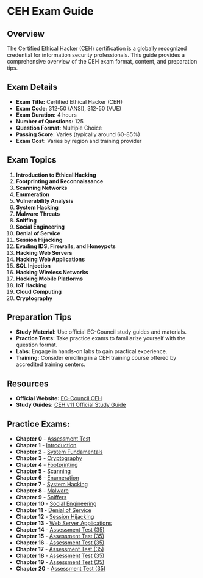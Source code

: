 # CEH Exam Guide

## Overview
The Certified Ethical Hacker (CEH) certification is a globally recognized credential for information security professionals. This guide provides a comprehensive overview of the CEH exam format, content, and preparation tips.

## Exam Details
- **Exam Title:** Certified Ethical Hacker (CEH)
- **Exam Code:** 312-50 (ANSI), 312-50 (VUE)
- **Exam Duration:** 4 hours
- **Number of Questions:** 125
- **Question Format:** Multiple Choice
- **Passing Score:** Varies (typically around 60-85%)
- **Exam Cost:** Varies by region and training provider

## Exam Topics
1. **Introduction to Ethical Hacking**
2. **Footprinting and Reconnaissance**
3. **Scanning Networks**
4. **Enumeration**
5. **Vulnerability Analysis**
6. **System Hacking**
7. **Malware Threats**
8. **Sniffing**
9. **Social Engineering**
10. **Denial of Service**
11. **Session Hijacking**
12. **Evading IDS, Firewalls, and Honeypots**
13. **Hacking Web Servers**
14. **Hacking Web Applications**
15. **SQL Injection**
16. **Hacking Wireless Networks**
17. **Hacking Mobile Platforms**
18. **IoT Hacking**
19. **Cloud Computing**
20. **Cryptography**

## Preparation Tips
- **Study Material:** Use official EC-Council study guides and materials.
- **Practice Tests:** Take practice exams to familiarize yourself with the question format.
- **Labs:** Engage in hands-on labs to gain practical experience.
- **Training:** Consider enrolling in a CEH training course offered by accredited training centers.

## Resources
- **Official Website:** [EC-Council CEH](https://www.eccouncil.org/programs/certified-ethical-hacker-ceh/)
- **Study Guides:** [CEH v11 Official Study Guide](https://www.eccouncil.org/programs/certified-ethical-hacker-ceh/study-material/)

## Practice Exams:
- **Chapter 0** - [Assessment Test](https://yeahhub.com/cehv9-practice-exam-questions/chapter0-assessment.php)
- **Chapter 1** - [Introduction](https://yeahhub.com/cehv9-practice-exam-questions/chapter1-introduction.php)
- **Chapter 2** - [System Fundamentals](https://yeahhub.com/cehv9-practice-exam-questions/chapter2-system-fundamentals.php)
- **Chapter 3** - [Cryptography](https://yeahhub.com/cehv9-practice-exam-questions/chapter3-cryptography.php)
- **Chapter 4** - [Footprinting](https://yeahhub.com/cehv9-practice-exam-questions/chapter4-footprinting.php)
- **Chapter 5** - [Scanning](https://yeahhub.com/cehv9-practice-exam-questions/chapter5-scanning.php)
- **Chapter 6** - [Enumeration](https://yeahhub.com/cehv9-practice-exam-questions/chapter6-enumeration.php)
- **Chapter 7** - [System Hacking](https://yeahhub.com/cehv9-practice-exam-questions/chapter7-system-hacking.php)
- **Chapter 8** - [Malware](https://yeahhub.com/cehv9-practice-exam-questions/chapter8-malware.php)
- **Chapter 9** - [Sniffers](https://yeahhub.com/cehv9-practice-exam-questions/chapter9-sniffers.php)
- **Chapter 10** - [Social Engineering](https://yeahhub.com/cehv9-practice-exam-questions/chapter10-social-engineering.php)
- **Chapter 11** - [Denial of Service](https://yeahhub.com/cehv9-practice-exam-questions/chapter11-denial-of-service.php)
- **Chapter 12** - [Session Hijacking](https://yeahhub.com/cehv9-practice-exam-questions/chapter12-session-hijacking.php)
- **Chapter 13** - [Web Server Applications](https://yeahhub.com/cehv9-practice-exam-questions/chapter13-web-server-applications.php)
- **Chapter 14** - [Assessment Test (35)](https://yeahhub.com/cehv9-practice-exam-questions/chapter0-assessment.php)
- **Chapter 15** - [Assessment Test (35)](https://yeahhub.com/cehv9-practice-exam-questions/chapter0-assessment.php)
- **Chapter 16** - [Assessment Test (35)](https://yeahhub.com/cehv9-practice-exam-questions/chapter0-assessment.php)
- **Chapter 17** - [Assessment Test (35)](https://yeahhub.com/cehv9-practice-exam-questions/chapter0-assessment.php)
- **Chapter 18** - [Assessment Test (35)](https://yeahhub.com/cehv9-practice-exam-questions/chapter0-assessment.php)
- **Chapter 19** - [Assessment Test (35)](https://yeahhub.com/cehv9-practice-exam-questions/chapter0-assessment.php)
- **Chapter 20** - [Assessment Test (35)](https://yeahhub.com/cehv9-practice-exam-questions/chapter0-assessment.php)
